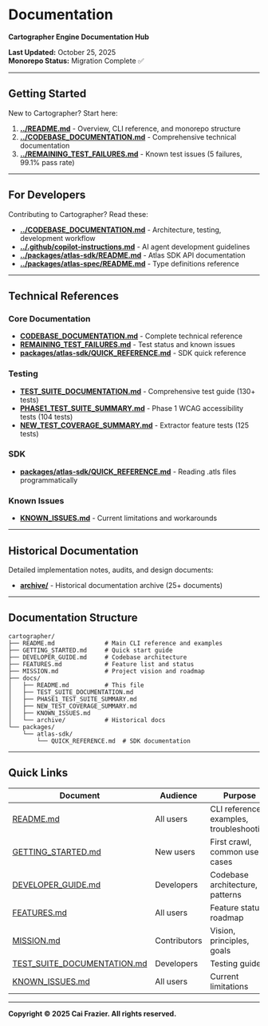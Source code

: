# Documentation

**Cartographer Engine Documentation Hub**

**Last Updated:** October 25, 2025  
**Monorepo Status:** Migration Complete ✅

---

## Getting Started

New to Cartographer? Start here:

1. **[../README.md](../README.md)** - Overview, CLI reference, and monorepo structure
2. **[../CODEBASE_DOCUMENTATION.md](../CODEBASE_DOCUMENTATION.md)** - Comprehensive technical documentation
3. **[../REMAINING_TEST_FAILURES.md](../REMAINING_TEST_FAILURES.md)** - Known test issues (5 failures, 99.1% pass rate)

---

## For Developers

Contributing to Cartographer? Read these:

- **[../CODEBASE_DOCUMENTATION.md](../CODEBASE_DOCUMENTATION.md)** - Architecture, testing, development workflow
- **[../.github/copilot-instructions.md](../.github/copilot-instructions.md)** - AI agent development guidelines
- **[../packages/atlas-sdk/README.md](../packages/atlas-sdk/README.md)** - Atlas SDK API documentation
- **[../packages/atlas-spec/README.md](../packages/atlas-spec/README.md)** - Type definitions reference

---

## Technical References

### Core Documentation

- **[CODEBASE_DOCUMENTATION.md](../CODEBASE_DOCUMENTATION.md)** - Complete technical reference
- **[REMAINING_TEST_FAILURES.md](../REMAINING_TEST_FAILURES.md)** - Test status and known issues
- **[packages/atlas-sdk/QUICK_REFERENCE.md](../packages/atlas-sdk/QUICK_REFERENCE.md)** - SDK quick reference

### Testing

- **[TEST_SUITE_DOCUMENTATION.md](TEST_SUITE_DOCUMENTATION.md)** - Comprehensive test guide (130+ tests)
- **[PHASE1_TEST_SUITE_SUMMARY.md](PHASE1_TEST_SUITE_SUMMARY.md)** - Phase 1 WCAG accessibility tests (104 tests)
- **[NEW_TEST_COVERAGE_SUMMARY.md](NEW_TEST_COVERAGE_SUMMARY.md)** - Extractor feature tests (125 tests)

### SDK

- **[packages/atlas-sdk/QUICK_REFERENCE.md](../packages/atlas-sdk/QUICK_REFERENCE.md)** - Reading .atls files programmatically

### Known Issues

- **[KNOWN_ISSUES.md](KNOWN_ISSUES.md)** - Current limitations and workarounds

---

## Historical Documentation

Detailed implementation notes, audits, and design documents:

- **[archive/](archive/)** - Historical documentation archive (25+ documents)

---

## Documentation Structure

```
cartographer/
├── README.md              # Main CLI reference and examples
├── GETTING_STARTED.md     # Quick start guide
├── DEVELOPER_GUIDE.md     # Codebase architecture
├── FEATURES.md            # Feature list and status
├── MISSION.md             # Project vision and roadmap
├── docs/
│   ├── README.md          # This file
│   ├── TEST_SUITE_DOCUMENTATION.md
│   ├── PHASE1_TEST_SUITE_SUMMARY.md
│   ├── NEW_TEST_COVERAGE_SUMMARY.md
│   ├── KNOWN_ISSUES.md
│   └── archive/           # Historical docs
└── packages/
    └── atlas-sdk/
        └── QUICK_REFERENCE.md  # SDK documentation
```

---

## Quick Links

| Document | Audience | Purpose |
|----------|----------|---------|
| [README.md](../README.md) | All users | CLI reference, examples, troubleshooting |
| [GETTING_STARTED.md](../GETTING_STARTED.md) | New users | First crawl, common use cases |
| [DEVELOPER_GUIDE.md](../DEVELOPER_GUIDE.md) | Developers | Codebase architecture, patterns |
| [FEATURES.md](../FEATURES.md) | All users | Feature status, roadmap |
| [MISSION.md](../MISSION.md) | Contributors | Vision, principles, goals |
| [TEST_SUITE_DOCUMENTATION.md](TEST_SUITE_DOCUMENTATION.md) | Developers | Testing guide |
| [KNOWN_ISSUES.md](KNOWN_ISSUES.md) | All users | Current limitations |

---

**Copyright © 2025 Cai Frazier. All rights reserved.**
